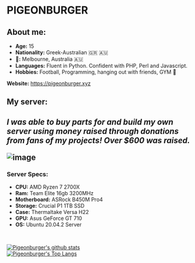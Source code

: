 # PIGEONBURGER

<h2>About me:</h2>

- **Age:** 15
- **Nationality:** Greek-Australian 🇬🇷 🇦🇺
- **📍:** Melbourne, Australia 🇦🇺
- **Languages:** Fluent in Python. Confident with PHP, Perl and Javascript.
- **Hobbies:** Football, Programming, hanging out with friends, GYM 💪

**Website:** https://pigeonburger.xyz

<h2>My server:<h2>
  
*I was able to buy parts for and build my own server using money raised through donations from fans of my projects! Over $600 was raised.*

![image](https://user-images.githubusercontent.com/70826123/117432974-4becb700-af6e-11eb-916a-c66688f63aad.png)

<h3>Server Specs:</h3>

- **CPU:** AMD Ryzen 7 2700X
- **Ram:** Team Elite 16gb 3200MHz
- **Motherboard:** ASRock B450M Pro4
- **Storage:** Crucial P1 1TB SSD
- **Case:** Thermaltake Versa H22
- **GPU:** Asus GeForce GT 710
- **OS:** Ubuntu 20.04.2 Server


<br>


[![Pigeonburger's github stats](https://github-readme-stats.vercel.app/api?username=pigeonburger&show_icons=true&theme=dark)](https://github.com/anuraghazra/github-readme-stats)
<br>
[![Pigeonburger's Top Langs](https://github-readme-stats.vercel.app/api/top-langs/?username=pigeonburger&layout=compact&theme=dark)](https://github.com/anuraghazra/github-readme-stats)
